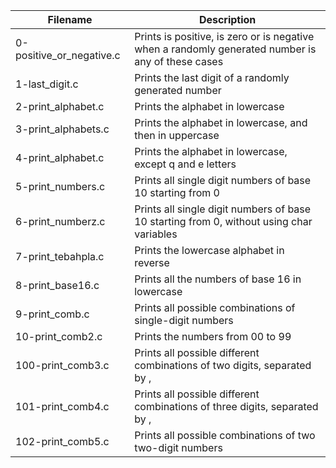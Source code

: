 | **Filename** | **Description** |
| -------- | ----------- | 
| 0-positive_or_negative.c |	Prints is positive, is zero or is negative when a randomly generated number is any of these cases |
| 1-last_digit.c |	Prints the last digit of a randomly generated number |
| 2-print_alphabet.c |	Prints the alphabet in lowercase |
| 3-print_alphabets.c |	Prints the alphabet in lowercase, and then in uppercase |
| 4-print_alphabet.c |	Prints the alphabet in lowercase, except q and e letters |
| 5-print_numbers.c  |	Prints all single digit numbers of base 10 starting from 0 |
| 6-print_numberz.c |	Prints all single digit numbers of base 10 starting from 0, without using char variables |
| 7-print_tebahpla.c |	Prints the lowercase alphabet in reverse |
| 8-print_base16.c  |	Prints all the numbers of base 16 in lowercase |
| 9-print_comb.c  |	Prints all possible combinations of single-digit numbers  |
| 10-print_comb2.c  |	Prints the numbers from 00 to 99
| 100-print_comb3.c | Prints all possible different combinations of two digits, separated by , |
| 101-print_comb4.c | Prints all possible different combinations of three digits, separated by , |
| 102-print_comb5.c | Prints all possible combinations of two two-digit numbers |
